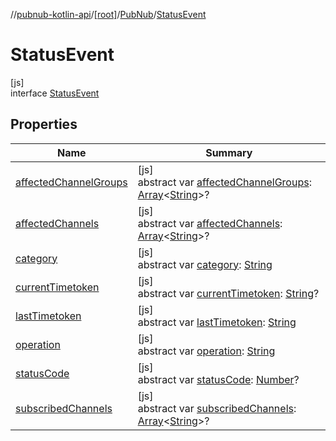 //[pubnub-kotlin-api](../../../../index.md)/[[root]](../../index.md)/[PubNub](../index.md)/[StatusEvent](index.md)

# StatusEvent

[js]\
interface [StatusEvent](index.md)

## Properties

| Name | Summary |
|---|---|
| [affectedChannelGroups](affected-channel-groups.md) | [js]<br>abstract var [affectedChannelGroups](affected-channel-groups.md): [Array](https://kotlinlang.org/api/core/kotlin-stdlib/kotlin/-array/index.html)&lt;[String](https://kotlinlang.org/api/core/kotlin-stdlib/kotlin/-string/index.html)&gt;? |
| [affectedChannels](affected-channels.md) | [js]<br>abstract var [affectedChannels](affected-channels.md): [Array](https://kotlinlang.org/api/core/kotlin-stdlib/kotlin/-array/index.html)&lt;[String](https://kotlinlang.org/api/core/kotlin-stdlib/kotlin/-string/index.html)&gt;? |
| [category](category.md) | [js]<br>abstract var [category](category.md): [String](https://kotlinlang.org/api/core/kotlin-stdlib/kotlin/-string/index.html) |
| [currentTimetoken](current-timetoken.md) | [js]<br>abstract var [currentTimetoken](current-timetoken.md): [String](https://kotlinlang.org/api/core/kotlin-stdlib/kotlin/-string/index.html)? |
| [lastTimetoken](last-timetoken.md) | [js]<br>abstract var [lastTimetoken](last-timetoken.md): [String](https://kotlinlang.org/api/core/kotlin-stdlib/kotlin/-string/index.html) |
| [operation](operation.md) | [js]<br>abstract var [operation](operation.md): [String](https://kotlinlang.org/api/core/kotlin-stdlib/kotlin/-string/index.html) |
| [statusCode](status-code.md) | [js]<br>abstract var [statusCode](status-code.md): [Number](https://kotlinlang.org/api/core/kotlin-stdlib/kotlin/-number/index.html)? |
| [subscribedChannels](subscribed-channels.md) | [js]<br>abstract var [subscribedChannels](subscribed-channels.md): [Array](https://kotlinlang.org/api/core/kotlin-stdlib/kotlin/-array/index.html)&lt;[String](https://kotlinlang.org/api/core/kotlin-stdlib/kotlin/-string/index.html)&gt;? |

